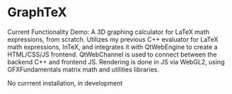# GraphTeX
Current Functionality Demo:
A 3D graphing calculator for LaTeX math expressions, from scratch. Utilizes my previous C++ evaluator for LaTeX math expressions, InTeX, and integrates it with QtWebEngine to create a HTML/CSS/JS frontend. QtWebChannel is used to connect between the backend C++ and frontend JS. Rendering is done in JS via WebGL2, using GFXFundamentals matrix math and utilities libraries.

No currrent installation, in development


